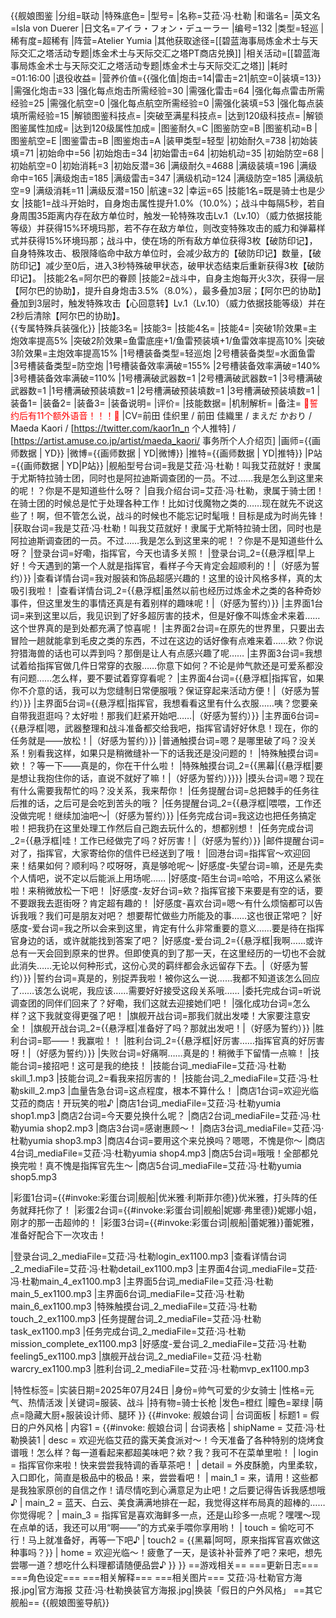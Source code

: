 {{舰娘图鉴
|分组=联动
|特殊底色=
|型号=
|名称=艾菈·冯·杜勒
|和谐名=
|英文名=Isla von Duerer
|日文名=アイラ・フォン・デューラー
|编号=132
|类型=轻巡
|稀有度=超稀有
|阵营=Atelier Yumia
|其他获取途径=[[碧蓝海事局炼金术士与天际交汇之塔活动专题|炼金术士与天际交汇之塔PT商店兑换]]
|相关活动=[[碧蓝海事局炼金术士与天际交汇之塔活动专题|炼金术士与天际交汇之塔]]
|耗时=01:16:00
|退役收益=<!--无法退役则填无法退役，否则不填-->
|营养价值={{强化值|炮击=14|雷击=21|航空=0|装填=13}}
|需强化炮击=33
|强化每点炮击所需经验=30
|需强化雷击=64
|强化每点雷击所需经验=25
|需强化航空=0
|强化每点航空所需经验=0
|需强化装填=53
|强化每点装填所需经验=15
|解锁图鉴科技点=
|突破至满星科技点=
|达到120级科技点=
|解锁图鉴属性加成=
|达到120级属性加成=
|图鉴耐久=C
|图鉴防空=B
|图鉴机动=B
|图鉴航空=E
|图鉴雷击=B
|图鉴炮击=A
|装甲类型=轻型
|初始耐久=738
|初始装填=71
|初始命中=56
|初始炮击=34
|初始雷击=64
|初始机动=35
|初始防空=68
|初始航空=0
|初始消耗=3
|初始反潜=36
|满级耐久=4688
|满级装填=196
|满级命中=165
|满级炮击=185
|满级雷击=347
|满级机动=124
|满级防空=185
|满级航空=9
|满级消耗=11
|满级反潜=150
|航速=32
|幸运=65
|技能1名=既是骑士也是少女
|技能1=战斗开始时，自身炮击属性提升1.0%（10.0%）；战斗中每隔5秒，若自身周围35距离内存在敌方单位时，触发一轮特殊攻击Lv.1（Lv.10）（威力依据技能等级）并获得15%环境玛那，若不存在敌方单位，则改变特殊攻击的威力和弹幕样式并获得15%环境玛那；战斗中，使在场的所有敌方单位获得3枚【破防印记】，自身特殊攻击、极限降临命中敌方单位时，会减少敌方的【破防印记】数量，【破防印记】减少至0后，进入3秒特殊破甲状态，破甲状态结束后重新获得3枚【破防印记】。
|技能2名=阿尔巴的眷顾
|技能2=战斗中，自身主炮每开火3次，获得一层【阿尔巴的协助】，提升自身炮击3.5%（8.0%），最多叠加3层；【阿尔巴的协助】叠加到3层时，触发特殊攻击【心回意转】Lv.1（Lv.10）（威力依据技能等级）并在2秒后清除【阿尔巴的协助】。<br>{{专属特殊兵装强化}}
|技能3名=
|技能3=
|技能4名=
|技能4=
|突破1阶效果=主炮效率提高5%
|突破2阶效果=鱼雷底座+1/鱼雷预装填+1/鱼雷效率提高10%
|突破3阶效果=主炮效率提高15%
|1号槽装备类型=轻巡炮
|2号槽装备类型=水面鱼雷
|3号槽装备类型=防空炮
|1号槽装备效率满破=155%
|2号槽装备效率满破=140%
|3号槽装备效率满破=110%
|1号槽满破武器数=1
|2号槽满破武器数=1
|3号槽满破武器数=1
|1号槽满破预装填数=1
|2号槽满破预装填数=1
|3号槽满破预装填数=1
|装备1=
|装备2=
|装备3=
|装备说明=
|评价=
|技能数据=
|机制解析=
|备注=
<span style="color:red;">💓誓约后有11个额外语音！！！💓</span>
|CV=前田 佳织里 / 前田 佳織里 / まえだ かおり / Maeda Kaori / [https://twitter.com/kaor1n_n 个人推特] / [https://artist.amuse.co.jp/artist/maeda_kaori/ 事务所个人介绍页]
|画师={{画师数据 | YD}}
|微博={{画师数据 | YD|微博}}
|推特={{画师数据 | YD|推特}}
|P站={{画师数据 | YD|P站}}
|舰船型号台词=我是艾菈‧冯‧杜勒！叫我艾菈就好！隶属于尤斯特拉骑士团，同时也是阿拉迪斯调查团的一员。不过……我是怎么到这里来的呢！？你是不是知道些什么呀？
|自我介绍台词=艾菈·冯·杜勒，隶属于骑士团！在骑士团的时候总是忙于处理各种工作！比如讨伐魔物之类的……现在就先不说这些了！啊，但不管怎么说，战斗的时候也不能忘记时髦哦！目标是成为时尚先锋！
|获取台词=我是艾菈‧冯‧杜勒！叫我艾菈就好！隶属于尤斯特拉骑士团，同时也是阿拉迪斯调查团的一员。不过……我是怎么到这里来的呢！？你是不是知道些什么呀？
|登录台词=好嘞，指挥官，今天也请多关照！
|登录台词_2={{悬浮框|早上好！今天遇到的第一个人就是指挥官，看样子今天肯定会超顺利的！|（好感为誓约）}}
|查看详情台词=我对服装和饰品超感兴趣的！这里的设计风格多样，真的太吸引我啦！
|查看详情台词_2={{悬浮框|虽然以前也经历过炼金术之类的各种奇妙事件，但这里发生的事情还真是有着别样的趣味呢！|（好感为誓约）}}
|主界面1台词=来到这里以后，我见识到了好多超厉害的技术，但是好像不叫炼金术来着……这个世界真的是到处都充满了惊喜呢！
|主界面2台词=在原先的世界里，只要出去冒险一趟就能拿到毛皮之类的东西，不过在这边的话好像有点难来着……欸？你说狩猎海兽的话也可以弄到吗？那倒是让人有点感兴趣了呢……
|主界面3台词=我想试着给指挥官做几件日常穿的衣服……你意下如何？不论是帅气款还是可爱系都没有问题……怎么样，要不要试着穿穿看呢？
|主界面4台词={{悬浮框|指挥官，如果你不介意的话，我可以为您缝制日常便服哦？保证穿起来活动方便！|（好感为誓约）}}
|主界面5台词={{悬浮框|指挥官，我想看看这里有什么衣服……咦？您要亲自带我逛逛吗？太好啦！那我们赶紧开始吧……|（好感为誓约）}}
|主界面6台词={{悬浮框|嗯，武器整理和战斗准备都交给我吧，指挥官请好好休息！现在，你的任务就是——放松！|（好感为誓约）}}
|普通触摸台词=嗯？是哪里破了吗？没关系！别看我这样，如果只是稍微缝补一下的话我还是没问题的！
|特殊触摸台词=欸！？等一下——真是的，你在干什么啦！
|特殊触摸台词_2={{黑幕|{{悬浮框|要是想让我抱住你的话，直说不就好了嘛！|（好感为誓约）}}}}
|摸头台词=嗯？现在有什么需要我帮忙的吗？没关系，我来帮你！
|任务提醒台词=总把棘手的任务往后推的话，之后可是会吃到苦头的哦？
|任务提醒台词_2={{悬浮框|喂喂，工作还没做完呢！继续加油吧～|（好感为誓约）}}
|任务完成台词=我这边也把任务搞定啦！把我扔在这里处理工作然后自己跑去玩什么的，想都别想！
|任务完成台词_2={{悬浮框|哇！工作已经做完了吗？好厉害！|（好感为誓约）}}
|邮件提醒台词=对了，指挥官，大家寄给你的信件已经送到了哦！
|回港台词=指挥官～欢迎回来！结果如何？顺利吗？哎呀呀，真是够呛呢～
|好感度-失望台词=嘛，还是先卖个人情吧，说不定以后能派上用场呢……
|好感度-陌生台词=哈哈，不用这么紧张啦！来稍微放松一下吧！
|好感度-友好台词=欸？指挥官接下来要是有空的话，要不要跟我去逛街呀？肯定超有趣的！
|好感度-喜欢台词=嗯～有什么烦恼都可以告诉我哦？我们可是朋友对吧？ 想要帮忙做些力所能及的事……这也很正常吧？
|好感度-爱台词=我之所以会来到这里，肯定有什么非常重要的意义……要是待在指挥官身边的话，或许就能找到答案了吧？
|好感度-爱台词_2={{悬浮框|我啊……或许总有一天会回到原来的世界。但即使真的到了那一天，在这里经历的一切也不会就此消失……无论以何种形式，这份心灵的羁绊都会永远留存下去。|（好感为誓约）}}
|誓约台词=真是的，别捉弄我啦！被你这么一说……我都不知道该怎么回应了……该怎么说呢，我应该……需要好好接受这段关系哦……
|委托完成台词=听说调查团的同伴们回来了？好嘞，我们这就去迎接她们吧！
|强化成功台词=怎么样？这下我就变得更强了吧！
|旗舰开战台词=那我们就出发喽！大家要注意安全！
|旗舰开战台词_2={{悬浮框|准备好了吗？那就出发吧！|（好感为誓约）}}
|胜利台词=耶——！我赢啦！！
|胜利台词_2={{悬浮框|好厉害……指挥官真的好厉害呀！|（好感为誓约）}}
|失败台词=好痛啊……真是的！稍微手下留情一点嘛！
|技能台词=接招吧！这可是我的绝技！
|技能台词_mediaFile=艾菈·冯·杜勒skill_1.mp3
|技能台词_2=看我来招厉害的！
|技能台词_2_mediaFile=艾菈·冯·杜勒skill_2.mp3
|血量告急台词=这点程度，根本不算什么！
|商店1台词=欢迎光临艾菈的商店！开玩笑的啦♪
|商店1台词_mediaFile=艾菈·冯·杜勒yumia shop1.mp3
|商店2台词=今天要兑换什么呢？
|商店2台词_mediaFile=艾菈·冯·杜勒yumia shop2.mp3
|商店3台词=感谢惠顾～！
|商店3台词_mediaFile=艾菈·冯·杜勒yumia shop3.mp3
|商店4台词=要用这个来兑换吗？嗯嗯，不愧是你～
|商店4台词_mediaFile=艾菈·冯·杜勒yumia shop4.mp3
|商店5台词=哦哦！全部都兑换完啦！真不愧是指挥官先生～
|商店5台词_mediaFile=艾菈·冯·杜勒yumia shop5.mp3

|彩蛋1台词={{#invoke:彩蛋台词|舰船|优米雅·利斯菲尔德}}优米雅，打头阵的任务就拜托你了！
|彩蛋2台词={{#invoke:彩蛋台词|舰船|妮娜·弗里德}}妮娜小姐，刚才的那一击超帅的！
|彩蛋3台词={{#invoke:彩蛋台词|舰船|蕾妮雅}}蕾妮雅，准备好配合下一次攻击！

|登录台词_2_mediaFile=艾菈·冯·杜勒login_ex1100.mp3
|查看详情台词_2_mediaFile=艾菈·冯·杜勒detail_ex1100.mp3
|主界面4台词_mediaFile=艾菈·冯·杜勒main_4_ex1100.mp3
|主界面5台词_mediaFile=艾菈·冯·杜勒main_5_ex1100.mp3
|主界面6台词_mediaFile=艾菈·冯·杜勒main_6_ex1100.mp3
|特殊触摸台词_2_mediaFile=艾菈·冯·杜勒touch_2_ex1100.mp3
|任务提醒台词_2_mediaFile=艾菈·冯·杜勒task_ex1100.mp3
|任务完成台词_2_mediaFile=艾菈·冯·杜勒mission_complete_ex1100.mp3
|好感度-爱台词_2_mediaFile=艾菈·冯·杜勒feeling5_ex1100.mp3
|旗舰开战台词_2_mediaFile=艾菈·冯·杜勒warcry_ex1100.mp3
|胜利台词_2_mediaFile=艾菈·冯·杜勒mvp_ex1100.mp3

|特性标签=
|实装日期=2025年07月24日
|身份=帅气可爱的少女骑士
|性格=元气、热情活泼
|关键词=服装、战斗
|持有物=骑士长枪
|发色=橙红
|瞳色=翠绿
|萌点=隐藏大厨+服装设计师、腿环
}}
{{#invoke: 舰娘台词 | 台词面板 
| 标题1 = 假日的户外风格
| 内容1 = {{#invoke: 舰娘台词 | 台词表格
  | shipName = 艾菈·冯·杜勒换装1
  | desc = 欢迎光临艾菈的露天美食派对～！今天准备了各种特别的烧烤食谱哦！怎么样？每一道看起来都超美味吧？欸？我？我可不在菜单里啦！
  | login = 指挥官你来啦！快来尝尝我特调的香草茶吧！
  | detail = 外皮酥脆，内里柔软，入口即化，简直是极品中的极品！来，尝尝看吧！
  | main_1 = 来，请用！这些都是我独家原创的自信之作！请尽情吃到心满意足为止吧！之后要记得告诉我感想哦♪
  | main_2 = 蓝天、白云、美食满满地排在一起，我觉得这样布局真的超棒的……你觉得呢？
  | main_3 = 指挥官是喜欢海鲜多一点，还是山珍多一点呢？嘿嘿～现在点单的话，我还可以用“啊——”的方式亲手喂你享用哟！
  | touch = 偷吃可不行！马上就准备好，再等一下吧♪
  | touch2 = {{黑幕|呵呵，原来指挥官喜欢做这种事吗？}}
  | home = 欢迎光临～！疲惫了一天，是该补补营养了吧？来吧，想先尝哪一道？想吃什么料理都请随便品尝♪
  }}
}}
==游戏相关==
===更新日志===
===角色设定===
===相关解释===
===相关图片===
<gallery mode="packed" heights="250px">
艾菈·冯·杜勒官方海报.jpg|官方海报
艾菈·冯·杜勒换装官方海报.jpg|换装「假日的户外风格」
</gallery>
==其它舰船==
{{舰娘图鉴导航}}